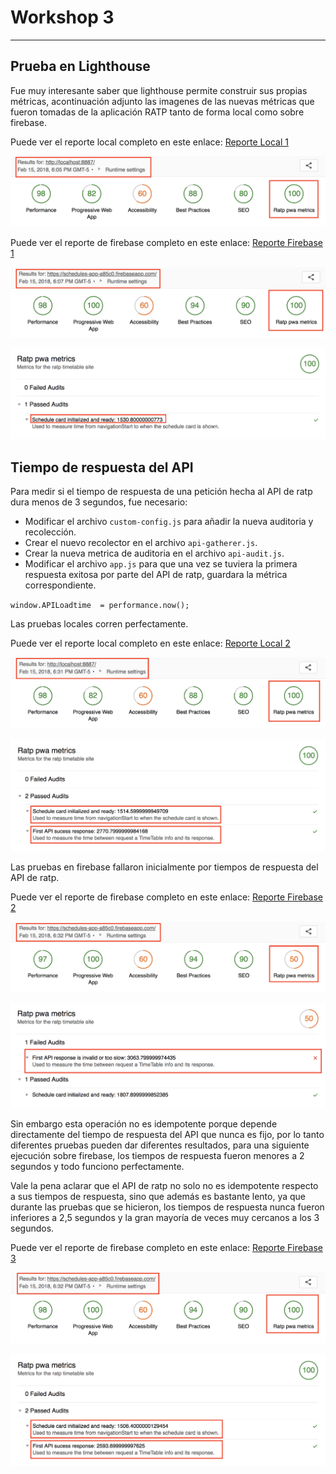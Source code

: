 # Workshop 3

---

## Prueba en Lighthouse

Fue muy interesante saber que lighthouse permite construir sus propias métricas, acontinuación adjunto las imagenes de las nuevas métricas que fueron tomadas de la aplicación RATP tanto de forma local como sobre firebase.

Puede ver el reporte local completo en este enlace: [Reporte Local 1](http://htmlpreview.github.io/?https://raw.githubusercontent.com/daprieto1/MISO-4208-Workshops/master/workshop-3/ratp-pwa/lighthouse/reports/localhost_2018-02-15_18-05-52.report.html)

![](assets/taller3/lighthouse1.png)

Puede ver el reporte de firebase completo en este enlace: [Reporte Firebase 1](http://htmlpreview.github.io/?https://raw.githubusercontent.com/daprieto1/MISO-4208-Workshops/master/workshop-3/ratp-pwa/lighthouse/reports/schedules-app-a85c0.firebaseapp.com_2018-02-15_18-07-54.report.html)

![](assets/taller3/lighthouse2.png)

![](assets/taller3/lighthouse3.png)

## Tiempo de respuesta del API

Para medir si el tiempo de respuesta de una petición hecha al API de ratp dura menos de 3 segundos, fue necesario:

* Modificar el archivo `custom-config.js` para añadir la nueva auditoria y recolección.
* Crear el nuevo recolector en el archivo `api-gatherer.js`.
* Crear la nueva metrica de auditoria en el archivo `api-audit.js`.
* Modificar el archivo `app.js` para que una vez se tuviera la primera respuesta exitosa por parte del API de ratp, guardara la métrica correspondiente.

`window.APILoadtime  = performance.now();`

Las pruebas locales corren perfectamente.

Puede ver el reporte local completo en este enlace: [Reporte Local 2](http://htmlpreview.github.io/?https://raw.githubusercontent.com/daprieto1/MISO-4208-Workshops/master/workshop-3/ratp-pwa/lighthouse/reports/localhost_2018-02-15_18-31-08.report.html)

![](assets/taller3/lighthouse4.png)

![](assets/taller3/lighthouse5.png)

Las pruebas en firebase fallaron inicialmente por tiempos de respuesta del API de ratp.

Puede ver el reporte de firebase completo en este enlace: [Reporte Firebase 2](http://htmlpreview.github.io/?https://raw.githubusercontent.com/daprieto1/MISO-4208-Workshops/master/workshop-3/ratp-pwa/lighthouse/reports/schedules-app-a85c0.firebaseapp.com_2018-02-15_18-32-10.report.html)

![](assets/taller3/lighthouse6.png)

![](assets/taller3/lighthouse7.png)

Sin embargo esta operación no es idempotente porque depende directamente del tiempo de respuesta del API que nunca es fijo, por lo tanto diferentes pruebas pueden dar diferentes resultados, para una siguiente ejecución sobre firebase, los tiempos de respuesta fueron menores a 2 segundos y todo funciono perfectamente.

Vale la pena aclarar que el API de ratp no solo no es idempotente respecto a sus tiempos de respuesta, sino que además es bastante lento, ya que durante las pruebas que se hicieron, los tiempos de respuesta nunca fueron inferiores a 2,5 segundos y la gran mayoría de veces muy cercanos a los 3 segundos.

Puede ver el reporte de firebase completo en este enlace: [Reporte Firebase 3](http://htmlpreview.github.io/?https://raw.githubusercontent.com/daprieto1/MISO-4208-Workshops/master/workshop-3/ratp-pwa/lighthouse/reports/schedules-app-a85c0.firebaseapp.com_2018-02-15_18-32-40.report.html)

![](assets/taller3/lighthouse8.png)

![](assets/taller3/lighthouse9.png)


